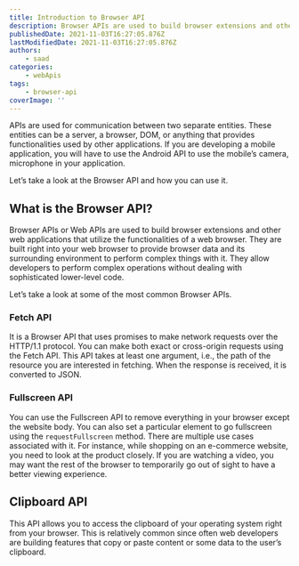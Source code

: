 ```yaml
---
title: Introduction to Browser API
description: Browser APIs are used to build browser extensions and other web applications that utilize the functionalities of a web browser.
publishedDate: 2021-11-03T16:27:05.876Z
lastModifiedDate: 2021-11-03T16:27:05.876Z
authors:
    - saad
categories:
    - webApis
tags:
    - browser-api
coverImage: ''
---
```


<Lead>

APIs are used for communication between two separate entities. These entities can be a server, a browser, DOM, or anything that provides functionalities used by other applications. If you are developing a mobile application, you will have to use the Android API to use the mobile’s camera, microphone in your application.

</Lead>

Let’s take a look at the Browser API and how you can use it.

## What is the Browser API?

Browser APIs or Web APIs are used to build browser extensions and other web applications that utilize the functionalities of a web browser. They are built right into your web browser to provide browser data and its surrounding environment to perform complex things with it. They allow developers to perform complex operations without dealing with sophisticated lower-level code.

Let’s take a look at some of the most common Browser APIs.

### Fetch API

It is a Browser API that uses promises to make network requests over the HTTP/1.1 protocol. You can make both exact or cross-origin requests using the Fetch API. This API takes at least one argument, i.e., the path of the resource you are interested in fetching. When the response is received, it is converted to JSON.

### Fullscreen API

You can use the Fullscreen API to remove everything in your browser except the website body. You can also set a particular element to go fullscreen using the `requestFullscreen` method. There are multiple use cases associated with it. For instance, while shopping on an e-commerce website, you need to look at the product closely. If you are watching a video, you may want the rest of the browser to temporarily go out of sight to have a better viewing experience.

## Clipboard API

This API allows you to access the clipboard of your operating system right from your browser. This is relatively common since often web developers are building features that copy or paste content or some data to the user’s clipboard.
